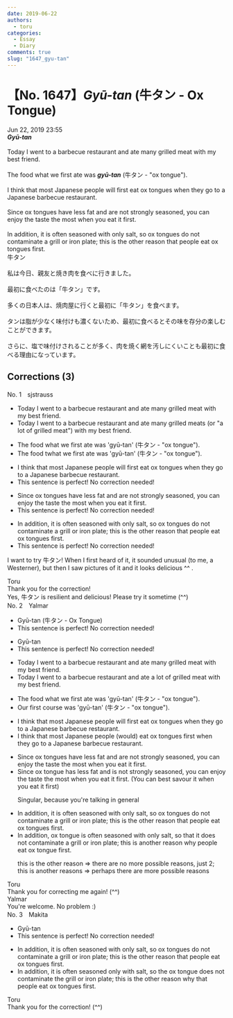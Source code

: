 ```yaml
---
date: 2019-06-22
authors:
  - toru
categories:
  - Essay
  - Diary
comments: true
slug: "1647_gyu-tan"
---
```


# 【No. 1647】<strong><em>Gyū-tan</strong></em> (牛タン - Ox Tongue)
<div class="date">Jun 22, 2019 23:55</div>
<div id="post"><div id="body_show_ori">
<strong><em>Gyū-tan</strong></em><br/><br/>Today I went to a barbecue restaurant and ate many grilled meat with my best friend.<br/><br/>The food what we first ate was <strong><em>gyū-tan</em></strong> (牛タン - "ox tongue").<br/><br/>I think that most Japanese people will first eat ox tongues when they go to a Japanese barbecue restaurant.<br/><br/>Since ox tongues have less fat and are not strongly seasoned, you can enjoy the taste the most when you eat it first.<br/><br/>In addition, it is often seasoned with only salt, so ox tongues do not contaminate a grill or iron plate; this is the other reason that people eat ox tongues first.
</div></div>

<!-- more -->

<div id="post_ja"><div id="body_show_mo">
牛タン<br/><br/>私は今日、親友と焼き肉を食べに行きました。<br/><br/>最初に食べたのは「牛タン」です。<br/><br/>多くの日本人は、焼肉屋に行くと最初に「牛タン」を食べます。<br/><br/>タンは脂が少なく味付けも濃くないため、最初に食べるとその味を存分の楽しむことができます。<br/><br/>さらに、塩で味付けされることが多く、肉を焼く網を汚しにくいことも最初に食べる理由になっています。
</div></div>

## Corrections (3)
<div id="block"><div class="first_name"> No. 1　<span class="just_name">sjstrauss</span></div><div id="block2">
<ul class="correction_field">
<li class="incorrect">Today I went to a barbecue restaurant and ate many grilled meat with my best friend.</li>
<li class="corrected correct">
Today I went to a barbecue restaurant and ate many grilled meat<span class="f_red">s</span> <span class="f_red">(or "a lot of grilled meat") </span>with my best friend.
</li>
</ul>
<ul class="correction_field">
<li class="incorrect">The food what we first ate was 'gyū-tan' (牛タン - "ox tongue").</li>
<li class="corrected correct">
The food <span class="f_red">t</span><span class="f_gray"><span class="sline">w</span></span>hat we first ate was 'gyū-tan' (牛タン - "ox tongue").
</li>
</ul>
<ul class="correction_field">
<li class="incorrect">I think that most Japanese people will first eat ox tongues when they go to a Japanese barbecue restaurant.</li>
<li class="corrected perfect">This sentence is perfect! No correction needed!</li>
</ul>
<ul class="correction_field">
<li class="incorrect">Since ox tongues have less fat and are not strongly seasoned, you can enjoy the taste the most when you eat it first.</li>
<li class="corrected perfect">This sentence is perfect! No correction needed!</li>
</ul>
<ul class="correction_field">
<li class="incorrect">In addition, it is often seasoned with only salt, so ox tongues do not contaminate a grill or iron plate; this is the other reason that people eat ox tongues first.</li>
<li class="corrected perfect">This sentence is perfect! No correction needed!</li>
</ul>
<p class="comment_small">
 I want to try 牛タン! When I first heard of it, it sounded unusual (to me, a Westerner), but then I saw pictures of it and it looks delicious ^^ .
</p>

</div><div class="name"><span class="just_name">Toru</span><br>
Thank you for the correction!<br/>Yes, 牛タン is resilient and delicious! Please try it sometime (^^)
</div>
</div>
<div id="block"><div class="first_name"> No. 2　<span class="just_name">Yalmar</span></div><div id="block2">
<ul class="correction_field">
<li class="incorrect">Gyū-tan (牛タン - Ox Tongue)</li>
<li class="corrected perfect">This sentence is perfect! No correction needed!</li>
</ul>
<ul class="correction_field">
<li class="incorrect">Gyū-tan</li>
<li class="corrected perfect">This sentence is perfect! No correction needed!</li>
</ul>
<ul class="correction_field">
<li class="incorrect">Today I went to a barbecue restaurant and ate many grilled meat with my best friend.</li>
<li class="corrected correct">
Today I went to a barbecue restaurant and ate <span class="f_red">a lot of</span> grilled meat with my best friend.
</li>
</ul>
<ul class="correction_field">
<li class="incorrect">The food what we first ate was 'gyū-tan' (牛タン - "ox tongue").</li>
<li class="corrected correct">
<span class="f_red">Our first course</span> was 'gyū-tan' (牛タン - "ox tongue").
</li>
</ul>
<ul class="correction_field">
<li class="incorrect">I think that most Japanese people will first eat ox tongues when they go to a Japanese barbecue restaurant.</li>
<li class="corrected correct">
I think that most Japanese people (would) eat ox tongues <span class="f_red">first</span> when they go to a Japanese barbecue restaurant.
</li>
</ul>
<ul class="correction_field">
<li class="incorrect">Since ox tongues have less fat and are not strongly seasoned, you can enjoy the taste the most when you eat it first.</li>
<li class="corrected correct">
Since <span class="f_red">ox tongue has</span> less fat and <span class="f_red">is</span> not strongly seasoned, you can enjoy the taste the most when you eat it first.<span class="f_blue"> (You can best savour it when you eat it first)</span>
<p class="correction_comment">Singular, because you're talking in general</p>
</li>
</ul>
<ul class="correction_field">
<li class="incorrect">In addition, it is often seasoned with only salt, so ox tongues do not contaminate a grill or iron plate; this is the other reason that people eat ox tongues first.</li>
<li class="corrected correct">
In addition, ox tongue is often seasoned with only salt, <span class="f_red">so that it does</span> not contaminate a grill or iron plate; this is <span class="f_red">another</span> reason <span class="f_red">why</span> people eat <span class="f_red">ox tongue</span> first.
<p class="correction_comment">this is the other reason =&gt; there are no more possible reasons, just 2; this is another reasons =&gt; perhaps there are more possible reasons</p>
</li>
</ul>
</div><div class="name"><span class="just_name">Toru</span><br>
Thank you for correcting me again! (^^)
</div>
<div class="name"><span class="just_name">Yalmar</span><br>
You're welcome. No problem :)
</div>
</div>
<div id="block"><div class="first_name"> No. 3　<span class="just_name">Makita</span></div><div id="block2">
<ul class="correction_field">
<li class="incorrect">Gyū-tan</li>
<li class="corrected perfect">This sentence is perfect! No correction needed!</li>
</ul>
<ul class="correction_field">
<li class="incorrect">In addition, it is often seasoned with only salt, so ox tongues do not contaminate a grill or iron plate; this is the other reason that people eat ox tongues first.</li>
<li class="corrected correct">
In addition, it is often seasoned <span class="f_red">only</span> with salt, so <span class="f_red">the</span> ox tongue do<span class="f_red">es</span> not contaminate <span class="f_red">the</span> grill or iron plate; this is the other reason <span class="f_red">why <span class="sline">that</span></span> people eat ox tongues first.
</li>
</ul>
</div><div class="name"><span class="just_name">Toru</span><br>
Thank you for the correction! (^^)
</div>
</div>
